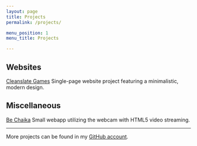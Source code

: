 ```yaml
---
layout: page
title: Projects
permalink: /projects/

menu_position: 1
menu_title: Projects

---
```


## Websites

<a class="list-header" href="http://cleanslategames.com">Cleanslate Games</a>
Single-page website project featuring a minimalistic, modern design.

## Miscellaneous

<a class="list-header" href="/chaika/" data-no-turbolink>Be Chaika</a>
Small webapp utilizing the webcam with HTML5 video streaming.

---

More projects can be found in my [GitHub account](https://github.com/systemcluster).

